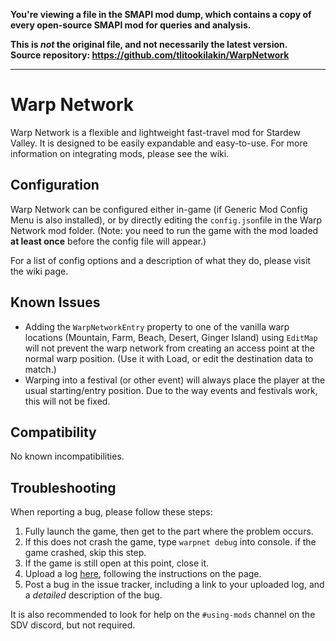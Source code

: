 **You're viewing a file in the SMAPI mod dump, which contains a copy of every open-source SMAPI mod
for queries and analysis.**

**This is _not_ the original file, and not necessarily the latest version.**  
**Source repository: https://github.com/tlitookilakin/WarpNetwork**

----

# Warp Network
Warp Network is a flexible and lightweight fast-travel mod for Stardew Valley. It is designed to be easily expandable and easy-to-use. For more information on integrating mods, please see the wiki.

## Configuration
Warp Network can be configured either in-game (if Generic Mod Config Menu is also installed), or by directly editing the `config.json`file in the Warp Network mod folder. (Note: you need to run the game with the mod loaded **at least once** before the config file will appear.)

For a list of config options and a description of what they do, please visit the wiki page.

## Known Issues
* Adding the `WarpNetworkEntry` property to one of the vanilla warp locations (Mountain, Farm, Beach, Desert, Ginger Island) using `EditMap` will not prevent the warp network from creating an access point at the normal warp position. (Use it with Load, or edit the destination data to match.)
* Warping into a festival (or other event) will always place the player at the usual starting/entry position. Due to the way events and festivals work, this will not be fixed.

## Compatibility
No known incompatibilities.

## Troubleshooting
When reporting a bug, please follow these steps:

1. Fully launch the game, then get to the part where the problem occurs.
2. If this does not crash the game, type `warpnet debug` into console. if the game crashed, skip this step.
3. If the game is still open at this point, close it.
4. Upload a log [here](https://smapi.io/log), following the instructions on the page.
5. Post a bug in the issue tracker, including a link to your uploaded log, and a *detailed* description of the bug. 

It is also recommended to look for help on the `#using-mods` channel on the SDV discord, but not required.

